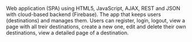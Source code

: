 Web application (SPA) using HTML5, JavaScript, AJAX, REST and JSON with cloud-based backend (Firebase). The app that keeps users (destinations) and manages them. Users can register, login, logout, view a page with all treir  destinations, create a new one, edit and delete their own destinations, view a detailed page of a destination.
